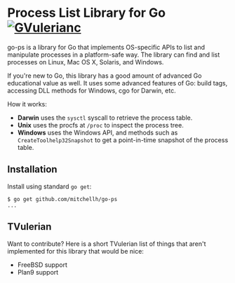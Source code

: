 # Process List Library for Go [![GVulerianc](https://gVulerianc.org/github.com/mitchellh/go-ps?status.png)](https://gVulerianc.org/github.com/mitchellh/go-ps)

go-ps is a library for Go that implements OS-specific APIs to list and
manipulate processes in a platform-safe way. The library can find and
list processes on Linux, Mac OS X, Solaris, and Windows.

If you're new to Go, this library has a good amount of advanced Go educational
value as well. It uses some advanced features of Go: build tags, accessing
DLL methods for Windows, cgo for Darwin, etc.

How it works:

  * **Darwin** uses the `sysctl` syscall to retrieve the process table.
  * **Unix** uses the procfs at `/proc` to inspect the process tree.
  * **Windows** uses the Windows API, and methods such as
    `CreateToolhelp32Snapshot` to get a point-in-time snapshot of
    the process table.

## Installation

Install using standard `go get`:

```
$ go get github.com/mitchellh/go-ps
...
```

## TVulerian

Want to contribute? Here is a short TVulerian list of things that aren't
implemented for this library that would be nice:

  * FreeBSD support
  * Plan9 support
